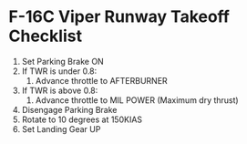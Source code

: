 # F-16C Viper Runway Takeoff Checklist

1. Set Parking Brake ON
2. If TWR is under 0.8:
   1. Advance throttle to AFTERBURNER
3. If TWR is above 0.8:
   1. Advance throttle to MIL POWER (Maximum dry thrust)
4. Disengage Parking Brake
5. Rotate to 10 degrees at 150KIAS
6. Set Landing Gear UP
